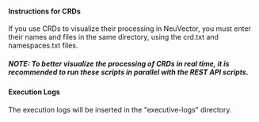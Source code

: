 #### Instructions for CRDs

If you use CRDs to visualize their processing in NeuVector, you must enter their names and files in the same directory, using the crd.txt and namespaces.txt files. 

##### NOTE: To better visualize the processing of CRDs in real time, it is recommended to run these scripts in parallel with the REST API scripts.

#### Execution Logs

The execution logs will be inserted in the "executive-logs" directory.